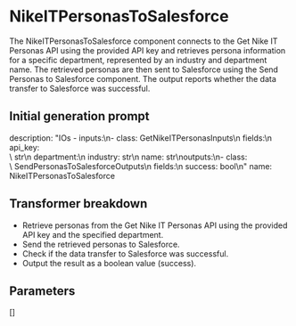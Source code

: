 
# NikeITPersonasToSalesforce

The NikeITPersonasToSalesforce component connects to the Get Nike IT Personas API using the provided API key and retrieves persona information for a specific department, represented by an industry and department name. The retrieved personas are then sent to Salesforce using the Send Personas to Salesforce component. The output reports whether the data transfer to Salesforce was successful.

## Initial generation prompt
description: "IOs - inputs:\n- class: GetNikeITPersonasInputs\n  fields:\n    api_key:\
  \ str\n    department:\n      industry: str\n      name: str\noutputs:\n- class:\
  \ SendPersonasToSalesforceOutputs\n  fields:\n    success: bool\n"
name: NikeITPersonasToSalesforce


## Transformer breakdown
- Retrieve personas from the Get Nike IT Personas API using the provided API key and the specified department.
- Send the retrieved personas to Salesforce.
- Check if the data transfer to Salesforce was successful.
- Output the result as a boolean value (success).

## Parameters
[]

        